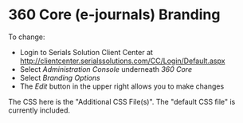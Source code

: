 # 360 Core (e-journals) Branding

To change:

- Login to Serials Solution Client Center at http://clientcenter.serialssolutions.com/CC/Login/Default.aspx
- Select _Administration Console_ underneath _360 Core_
- Select _Branding Options_
- The _Edit_ button in the upper right allows you to make changes

The CSS here is the "Additional CSS File(s)". The "default CSS file" is currently included.
